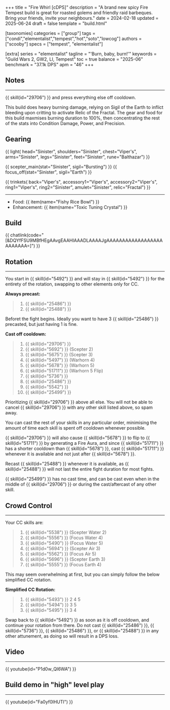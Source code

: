 +++
title = "Fire Whirl [cDPS]"
description = "A brand new spicy Fire Tempest build is great for roasted golems and friendly raid barbeques. Bring your friends, invite your neighbours."
date = 2024-02-18
updated = 2025-06-24
draft = false
template = "build.html"

[taxonomies]
categories = ["group"]
tags = ["condi","elementalist","tempest","hot","soto","lowcog"]
authors = ["scooby"]
specs = ["tempest", "elementalist"]

[extra]
series = "elementalist"
tagline =  "'Burn, baby, burn!'"
keywords = "Guild Wars 2, GW2, LI, Tempest"
toc = true
balance = "2025-06"
benchmark = "37.1k DPS"
apm = "46"
+++

## Notes

---

{{ skill(id="29706") }} and press everything else off cooldown.

This build does heavy burning damage, relying on Sigil of the Earth to inflict bleeding upon critting to activate Relic of the Fractal. The gear and food for this build maxmises burning duration to 100%, then concentrating the rest of the stats into Condition Damage, Power, and Precision.

## Gearing

{{ light(
	head="Sinister",
	shoulders="Sinister",
	chest="Viper's",
	arms="Sinister",
	legs="Sinister",
	feet="Sinister",
	rune="Balthazar") }}

{{ scepter_main(stat="Sinister", sigil="Bursting") }}
{{ focus_off(stat="Sinister", sigil="Earth") }}

{{ trinkets(
	back="Viper's",
	accessory1="Viper's",
	accessory2="Viper's",
	ring1="Viper's",
	ring2="Sinister",
	amulet="Sinister",
	relic="Fractal") }}

---

- Food: {{ item(name="Fishy Rice Bowl") }}
- Enhancement: {{ item(name="Toxic Tuning Crystal") }}

## Build

{{ chatlink(code="[&DQYfFSU9MBfHEgAAvgEAAHIAAADLAAAAJgAAAAAAAAAAAAAAAAAAAAAAAAA=]") }}

## Rotation

---

You start in {{ skill(id="5492") }} and will stay in {{ skill(id="5492") }} for the entirety of the rotation, swapping to other elements only for CC.

**Always precast:**
> 1. {{ skill(id="25486") }}
> 2. {{ skill(id="25488") }}

Beforet the fight begins. Ideally you want to have 3 {{ skill(id="25486") }} precasted, but just having 1 is fine.

**Cast off cooldown:**
> 1. {{ skill(id="29706") }}
> 2. {{ skill(id="5692") }} (Scepter 2)
> 3. {{ skill(id="5675") }} (Scepter 3)
> 4. {{ skill(id="5497") }} (Warhorn 4)
> 5. {{ skill(id="5678") }} (Warhorn 5)
> 6. {{ skill(id="51711") }} (Warhorn 5 Flip)
> 7. {{ skill(id="5736") }}
> 8. {{ skill(id="25486") }}
> 9. {{ skill(id="5542") }}
> 10. {{ skill(id="25499") }}

Prioritizing {{ skill(id="29706") }} above all else. You will not be able to cancel {{ skill(id="29706") }} with any other skill listed above, so spam away.

You can cast the rest of your skills in any particular order, minimising the amount of time each skill is spent off cooldown whenever possible.

{{ skill(id="29706") }} will also cause {{ skill(id="5678") }} to flip to {{ skill(id="51711") }} by generating a Fire Aura, and since {{ skill(id="51711") }} has a shorter cooldown than {{ skill(id="5678") }}, cast {{ skill(id="51711") }} whenever it is available and not just after {{ skill(id="5678") }}.

Recast {{ skill(id="25488") }} whenever it is available, as {{ skill(id="25488") }} will not last the entire fight duration for most fights.

{{ skill(id="25499") }} has no cast time, and can be cast even when in the middle of {{ skill(id="29706") }} or during the cast/aftercast of any other skill.

## Crowd Control

---

Your CC skills are:
> 1. {{ skill(id="5538") }} (Scepter Water 2)
> 2. {{ skill(id="5556") }} (Focus Water 4)
> 3. {{ skill(id="5490") }} (Focus Water 5)
> 4. {{ skill(id="5694") }} (Scepter Air 3)
> 5. {{ skill(id="5562") }} (Focus Air 5)
> 6. {{ skill(id="5696") }} (Scepter Earth 3)
> 7. {{ skill(id="5555") }} (Focus Earth 4)

This may seem overwhelming at first, but you can simply follow the below simplified CC rotation.

**Simplified CC Rotation:**
> 1. {{ skill(id="5493") }} 2 4 5
> 2. {{ skill(id="5494") }} 3 5
> 3. {{ skill(id="5495") }} 3 4

Swap back to {{ skill(id="5492") }} as soon as it is off cooldown, and continue your rotation from there. Do not cast {{ skill(id="25486") }}, {{ skill(id="5736") }}, {{ skill(id="25486") }}, or {{ skill(id="25488") }} in any other attunement, as doing so will result in a DPS loss.

## Video

---

{{ youtube(id="P1d0w_QI6WA") }}

## Build demo in "high" level play

---

{{ youtube(id="Fa0yf0lHUTI") }}
